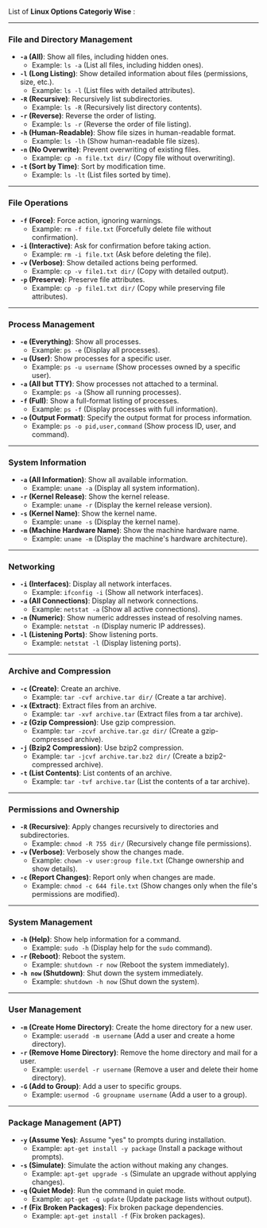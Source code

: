 List of **Linux Options Categoriy Wise** :

---

### **File and Directory Management**
- **`-a` (All)**: Show all files, including hidden ones.
  - Example: `ls -a` (List all files, including hidden ones).
- **`-l` (Long Listing)**: Show detailed information about files (permissions, size, etc.).
  - Example: `ls -l` (List files with detailed attributes).
- **`-R` (Recursive)**: Recursively list subdirectories.
  - Example: `ls -R` (Recursively list directory contents).
- **`-r` (Reverse)**: Reverse the order of listing.
  - Example: `ls -r` (Reverse the order of file listing).
- **`-h` (Human-Readable)**: Show file sizes in human-readable format.
  - Example: `ls -lh` (Show human-readable file sizes).
- **`-n` (No Overwrite)**: Prevent overwriting of existing files.
  - Example: `cp -n file.txt dir/` (Copy file without overwriting).
- **`-t` (Sort by Time)**: Sort by modification time.
  - Example: `ls -lt` (List files sorted by time).

---

### **File Operations**
- **`-f` (Force)**: Force action, ignoring warnings.
  - Example: `rm -f file.txt` (Forcefully delete file without confirmation).
- **`-i` (Interactive)**: Ask for confirmation before taking action.
  - Example: `rm -i file.txt` (Ask before deleting the file).
- **`-v` (Verbose)**: Show detailed actions being performed.
  - Example: `cp -v file1.txt dir/` (Copy with detailed output).
- **`-p` (Preserve)**: Preserve file attributes.
  - Example: `cp -p file1.txt dir/` (Copy while preserving file attributes).


---

### **Process Management**
- **`-e` (Everything)**: Show all processes.
  - Example: `ps -e` (Display all processes).
- **`-u` (User)**: Show processes for a specific user.
  - Example: `ps -u username` (Show processes owned by a specific user).
- **`-a` (All but TTY)**: Show processes not attached to a terminal.
  - Example: `ps -a` (Show all running processes).
- **`-f` (Full)**: Show a full-format listing of processes.
  - Example: `ps -f` (Display processes with full information).
- **`-o` (Output Format)**: Specify the output format for process information.
  - Example: `ps -o pid,user,command` (Show process ID, user, and command).

---

### **System Information**
- **`-a` (All Information)**: Show all available information.
  - Example: `uname -a` (Display all system information).
- **`-r` (Kernel Release)**: Show the kernel release.
  - Example: `uname -r` (Display the kernel release version).
- **`-s` (Kernel Name)**: Show the kernel name.
  - Example: `uname -s` (Display the kernel name).
- **`-m` (Machine Hardware Name)**: Show the machine hardware name.
  - Example: `uname -m` (Display the machine's hardware architecture).

---

### **Networking**
- **`-i` (Interfaces)**: Display all network interfaces.
  - Example: `ifconfig -i` (Show all network interfaces).
- **`-a` (All Connections)**: Display all network connections.
  - Example: `netstat -a` (Show all active connections).
- **`-n` (Numeric)**: Show numeric addresses instead of resolving names.
  - Example: `netstat -n` (Display numeric IP addresses).
- **`-l` (Listening Ports)**: Show listening ports.
  - Example: `netstat -l` (Display listening ports).
---

### **Archive and Compression**
- **`-c` (Create)**: Create an archive.
  - Example: `tar -cvf archive.tar dir/` (Create a tar archive).
- **`-x` (Extract)**: Extract files from an archive.
  - Example: `tar -xvf archive.tar` (Extract files from a tar archive).
- **`-z` (Gzip Compression)**: Use gzip compression.
  - Example: `tar -zcvf archive.tar.gz dir/` (Create a gzip-compressed archive).
- **`-j` (Bzip2 Compression)**: Use bzip2 compression.
  - Example: `tar -jcvf archive.tar.bz2 dir/` (Create a bzip2-compressed archive).
- **`-t` (List Contents)**: List contents of an archive.
  - Example: `tar -tvf archive.tar` (List the contents of a tar archive).

---

### **Permissions and Ownership**
- **`-R` (Recursive)**: Apply changes recursively to directories and subdirectories.
  - Example: `chmod -R 755 dir/` (Recursively change file permissions).
- **`-v` (Verbose)**: Verbosely show the changes made.
  - Example: `chown -v user:group file.txt` (Change ownership and show details).
- **`-c` (Report Changes)**: Report only when changes are made.
  - Example: `chmod -c 644 file.txt` (Show changes only when the file's permissions are modified).

---

### **System Management**
- **`-h` (Help)**: Show help information for a command.
  - Example: `sudo -h` (Display help for the `sudo` command).
- **`-r` (Reboot)**: Reboot the system.
  - Example: `shutdown -r now` (Reboot the system immediately).
- **`-h now` (Shutdown)**: Shut down the system immediately.
  - Example: `shutdown -h now` (Shut down the system).

---

### **User Management**
- **`-m` (Create Home Directory)**: Create the home directory for a new user.
  - Example: `useradd -m username` (Add a user and create a home directory).
- **`-r` (Remove Home Directory)**: Remove the home directory and mail for a user.
  - Example: `userdel -r username` (Remove a user and delete their home directory).
- **`-G` (Add to Group)**: Add a user to specific groups.
  - Example: `usermod -G groupname username` (Add a user to a group).

---

### **Package Management (APT)**
- **`-y` (Assume Yes)**: Assume "yes" to prompts during installation.
  - Example: `apt-get install -y package` (Install a package without prompts).
- **`-s` (Simulate)**: Simulate the action without making any changes.
  - Example: `apt-get upgrade -s` (Simulate an upgrade without applying changes).
- **`-q` (Quiet Mode)**: Run the command in quiet mode.
  - Example: `apt-get -q update` (Update package lists without output).
- **`-f` (Fix Broken Packages)**: Fix broken package dependencies.
  - Example: `apt-get install -f` (Fix broken packages).
